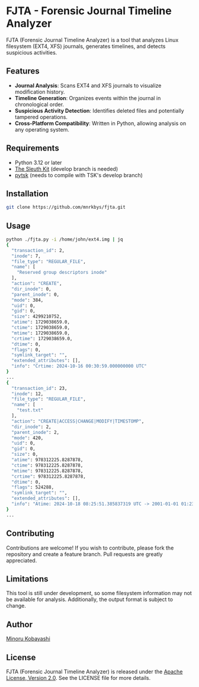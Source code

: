 # FJTA - Forensic Journal Timeline Analyzer

FJTA (Forensic Journal Timeline Analyzer) is a tool that analyzes Linux filesystem (EXT4, XFS) journals, generates timelines, and detects suspicious activities.

## Features

- **Journal Analysis**: Scans EXT4 and XFS journals to visualize modification history.
- **Timeline Generation**: Organizes events within the journal in chronological order.
- **Suspicious Activity Detection**: Identifies deleted files and potentially tampered operations.
- **Cross-Platform Compatibility**: Written in Python, allowing analysis on any operating system.

## Requirements

- Python 3.12 or later
- [The Sleuth Kit](https://github.com/sleuthkit/sleuthkit) (develop branch is needed)
- [pytsk](https://github.com/py4n6/pytsk) (needs to compile with TSK's develop branch)

## Installation

```bash
git clone https://github.com/mnrkbys/fjta.git
```

## Usage

```bash
python ./fjta.py -i /home/john/ext4.img | jq
{
  "transaction_id": 2,
  "inode": 7,
  "file_type": "REGULAR_FILE",
  "name": [
    "Reserved group descriptors inode"
  ],
  "action": "CREATE",
  "dir_inode": 0,
  "parent_inode": 0,
  "mode": 384,
  "uid": 0,
  "gid": 0,
  "size": 4299210752,
  "atime": 1729038659.0,
  "ctime": 1729038659.0,
  "mtime": 1729038659.0,
  "crtime": 1729038659.0,
  "dtime": 0,
  "flags": 0,
  "symlink_target": "",
  "extended_attributes": [],
  "info": "Crtime: 2024-10-16 00:30:59.000000000 UTC"
}
...
{
  "transaction_id": 23,
  "inode": 12,
  "file_type": "REGULAR_FILE",
  "name": [
    "test.txt"
  ],
  "action": "CREATE|ACCESS|CHANGE|MODIFY|TIMESTOMP",
  "dir_inode": 2,
  "parent_inode": 2,
  "mode": 420,
  "uid": 0,
  "gid": 0,
  "size": 0,
  "atime": 978312225.8287878,
  "ctime": 978312225.8287878,
  "mtime": 978312225.8287878,
  "crtime": 978312225.8287878,
  "dtime": 0,
  "flags": 524288,
  "symlink_target": "",
  "extended_attributes": [],
  "info": "Atime: 2024-10-18 08:25:51.385837319 UTC -> 2001-01-01 01:23:45.828787850 UTC (Timestomp)|Ctime: 2024-10-18 08:25:51.385837319 UTC -> 2001-01-01 01:23:45.828787850 UTC (Timestomp)|Mtime: 2024-10-18 08:25:51.385837319 UTC -> 2001-01-01 01:23:45.828787850 UTC (Timestomp)|Crtime: 2024-10-16 00:33:27.910174879 UTC -> 2001-01-01 01:23:45.828787850 UTC (Timestomp)"
}
...
```

## Contributing

Contributions are welcome! If you wish to contribute, please fork the repository and create a feature branch. Pull requests are greatly appreciated.

## Limitations

This tool is still under development, so some filesystem information may not be available for analysis. Additionally, the output format is subject to change.

## Author

[Minoru Kobayashi](https://x.com/unkn0wnbit)

## License

FJTA (Forensic Journal Timeline Analyzer) is released under the [Apache License, Version 2.0](https://www.apache.org/licenses/LICENSE-2.0). See the LICENSE file for more details.
